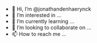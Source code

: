 - 👋 Hi, I’m @jonathandenhaerynck
- 👀 I’m interested in ...
- 🌱 I’m currently learning ...
- 💞️ I’m looking to collaborate on ...
- 📫 How to reach me ...

<!---
jonathandenhaerynck/jonathandenhaerynck is a ✨ special ✨ repository because its `README.md` (this file) appears on your GitHub profile.
You can click the Preview link to take a look at your changes.
--import tkinter as tk
from tkinter import ttk
from tkinter.messagebox import showinfo

# root window
root = tk.Tk()
root.geometry("300x150")
root.resizable(False, False)
root.title('Sign In')

# store email address and password
email = tk.StringVar()
password = tk.StringVar()


def login_clicked():
    """ callback when the login button clicked
    """
    msg = f'You entered email: {email.get()} and password: {password.get()}'
    showinfo(
        title='Information',
        message=msg
    )


# Sign in frame
signin = ttk.Frame(root)
signin.pack(padx=10, pady=10, fill='x', expand=True)


# email
email_label = ttk.Label(signin, text="Email Address:")
email_label.pack(fill='x', expand=True)

email_entry = ttk.Entry(signin, textvariable=email)
email_entry.pack(fill='x', expand=True)
email_entry.focus()

# password
password_label = ttk.Label(signin, text="Password:")
password_label.pack(fill='x', expand=True)

password_entry = ttk.Entry(signin, textvariable=password, show="*")
password_entry.pack(fill='x', expand=True)

# login button
login_button = ttk.Button(signin, text="Login", command=login_clicked)
login_button.pack(fill='x', expand=True, pady=10)


root.mainloop()

